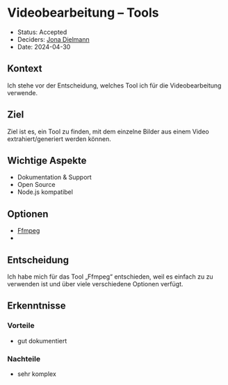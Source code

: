 # Videobearbeitung – Tools

- Status: Accepted
- Deciders: [Jona Dielmann](https://github.com/jona-d01)
- Date: 2024-04-30

## Kontext

Ich stehe vor der Entscheidung, welches Tool ich für die Videobearbeitung verwende.

## Ziel

Ziel ist es, ein Tool zu finden, mit dem einzelne Bilder aus einem Video extrahiert/generiert werden können.

## Wichtige Aspekte

- Dokumentation & Support
- Open Source
- Node.js kompatibel

## Optionen

- [Ffmpeg](https://ffmpeg.org/)
- 

## Entscheidung

Ich habe mich für das Tool „Ffmpeg“ entschieden, weil es einfach zu zu verwenden ist und über viele verschiedene Optionen verfügt.

## Erkenntnisse

### Vorteile

- gut dokumentiert

### Nachteile

- sehr komplex